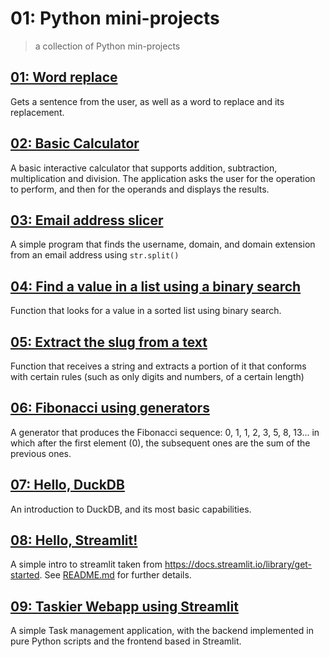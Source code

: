 # 01: Python mini-projects
> a collection of Python min-projects


## [01: Word replace](01_word-replace/README.md)

Gets a sentence from the user, as well as a word to replace and its replacement.

## [02: Basic Calculator](02_basic-calc/README.md)

A basic interactive calculator that supports addition, subtraction, multiplication and division. The application asks the user for the operation to perform, and then for the operands and displays the results.

## [03: Email address slicer](03_email_address_slicer/README.md)

A simple program that finds the username, domain, and domain extension from an email address using `str.split()`

## [04: Find a value in a list using a binary search]()

Function that looks for a value in a sorted list using binary search.

## [05: Extract the slug from a text](05_slugify/)

Function that receives a string and extracts a portion of it that conforms with certain rules (such as only digits and numbers, of a certain length)

## [06: Fibonacci using generators](06_fib_gen/)

A generator that produces the Fibonacci sequence: 0, 1, 1, 2, 3, 5, 8, 13... in which after the first element (0), the subsequent ones are the sum of the previous ones.

## [07: Hello, DuckDB](07_duckdb/)

An introduction to DuckDB, and its most basic capabilities.

## [08: Hello, Streamlit!](08_hello-streamlit/)

A simple intro to streamlit taken from https://docs.streamlit.io/library/get-started. See [README.md](08_hello-streamlit/README.md) for further details.

## [09: Taskier Webapp using Streamlit](09_streamlit-webapp-taskier/)

A simple Task management application, with the backend implemented in pure Python scripts and the frontend based in Streamlit.